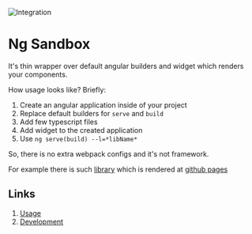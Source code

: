 ![Integration](https://github.com/s3141p/ng-sandbox/actions/workflows/main.yml/badge.svg)

# Ng Sandbox

It's thin wrapper over default angular builders and widget which renders your components.

How usage looks like? Briefly:

1. Create an angular application inside of your project
2. Replace default builders for `serve` and `build`
3. Add few typescript files
4. Add widget to the created application
5. Use `ng serve(build) --l=*libName*`

So, there is no extra webpack configs and it's not framework.

For example there is such [library](https://github.com/s3141p/ng-sandbox/tree/master/libs/examples-material) which is rendered at [github pages](https://s3141p.github.io/ng-sandbox/)

## Links

1. [Usage](./docs/usage.md)
2. [Development](./docs/development.md)
